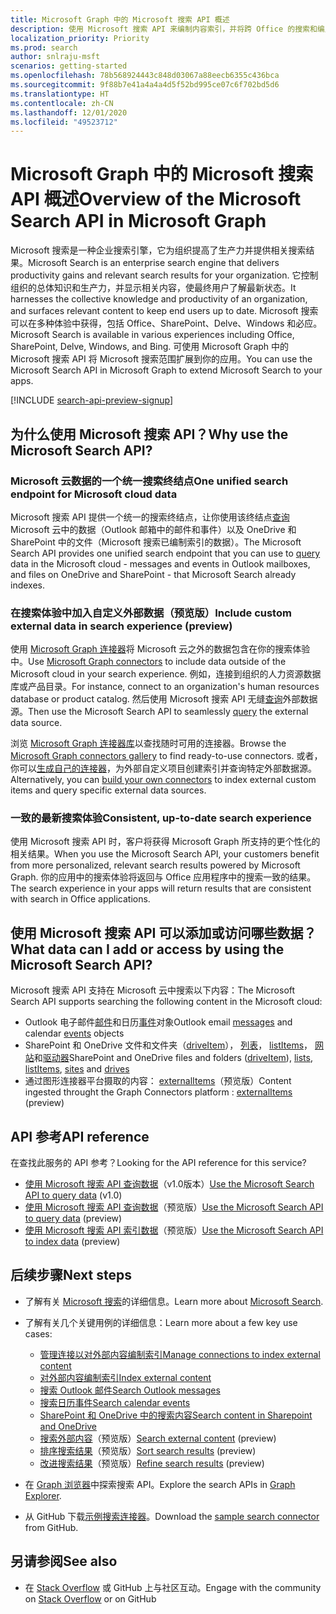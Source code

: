 ```yaml
---
title: Microsoft Graph 中的 Microsoft 搜索 API 概述
description: 使用 Microsoft 搜索 API 来编制内容索引，并将跨 Office 的搜索和编入索引的内容添加到你的应用。
localization_priority: Priority
ms.prod: search
author: snlraju-msft
scenarios: getting-started
ms.openlocfilehash: 78b568924443c848d03067a88eecb6355c436bca
ms.sourcegitcommit: 9f88b7e41a4a4a4d5f52bd995ce07c6f702bd5d6
ms.translationtype: HT
ms.contentlocale: zh-CN
ms.lasthandoff: 12/01/2020
ms.locfileid: "49523712"
---
```

# <a name="overview-of-the-microsoft-search-api-in-microsoft-graph"></a><span data-ttu-id="0ebbd-103">Microsoft Graph 中的 Microsoft 搜索 API 概述</span><span class="sxs-lookup"><span data-stu-id="0ebbd-103">Overview of the Microsoft Search API in Microsoft Graph</span></span>

<span data-ttu-id="0ebbd-104">Microsoft 搜索是一种企业搜索引擎，它为组织提高了生产力并提供相关搜索结果。</span><span class="sxs-lookup"><span data-stu-id="0ebbd-104">Microsoft Search is an enterprise search engine that delivers productivity gains and relevant search results for your organization.</span></span> <span data-ttu-id="0ebbd-105">它控制组织的总体知识和生产力，并显示相关内容，使最终用户了解最新状态。</span><span class="sxs-lookup"><span data-stu-id="0ebbd-105">It harnesses the collective knowledge and productivity of an organization, and surfaces relevant content to keep end users up to date.</span></span> <span data-ttu-id="0ebbd-106">Microsoft 搜索可以在多种体验中获得，包括 Office、SharePoint、Delve、Windows 和必应。</span><span class="sxs-lookup"><span data-stu-id="0ebbd-106">Microsoft Search is available in various experiences including Office, SharePoint, Delve, Windows, and Bing.</span></span> <span data-ttu-id="0ebbd-107">可使用 Microsoft Graph 中的 Microsoft 搜索 API 将 Microsoft 搜索范围扩展到你的应用。</span><span class="sxs-lookup"><span data-stu-id="0ebbd-107">You can use the Microsoft Search API in Microsoft Graph to extend Microsoft Search to your apps.</span></span>

[!INCLUDE [search-api-preview-signup](../includes/search-api-preview-signup.md)]

<!-- markdownlint-disable MD026 -->
## <a name="why-use-the-microsoft-search-api"></a><span data-ttu-id="0ebbd-108">为什么使用 Microsoft 搜索 API？</span><span class="sxs-lookup"><span data-stu-id="0ebbd-108">Why use the Microsoft Search API?</span></span>

### <a name="one-unified-search-endpoint-for-microsoft-cloud-data"></a><span data-ttu-id="0ebbd-109">Microsoft 云数据的一个统一搜索终结点</span><span class="sxs-lookup"><span data-stu-id="0ebbd-109">One unified search endpoint for Microsoft cloud data</span></span>

<span data-ttu-id="0ebbd-110">Microsoft 搜索 API 提供一个统一的搜索终结点，让你使用该终结点[查询](/graph/api/search-query) Microsoft 云中的数据（Outlook 邮箱中的邮件和事件）以及 OneDrive 和 SharePoint 中的文件（Microsoft 搜索已编制索引的数据）。</span><span class="sxs-lookup"><span data-stu-id="0ebbd-110">The Microsoft Search API provides one unified search endpoint that you can use to [query](/graph/api/search-query) data in the Microsoft cloud - messages and events in Outlook mailboxes, and files on OneDrive and SharePoint - that Microsoft Search already indexes.</span></span>

### <a name="include-custom-external-data-in-search-experience-preview"></a><span data-ttu-id="0ebbd-111">在搜索体验中加入自定义外部数据（预览版）</span><span class="sxs-lookup"><span data-stu-id="0ebbd-111">Include custom external data in search experience (preview)</span></span>

<span data-ttu-id="0ebbd-112">使用 [Microsoft Graph 连接器](/microsoftsearch/connectors-overview)将 Microsoft 云之外的数据包含在你的搜索体验中。</span><span class="sxs-lookup"><span data-stu-id="0ebbd-112">Use [Microsoft Graph connectors](/microsoftsearch/connectors-overview) to include data outside of the Microsoft cloud in your search experience.</span></span> <span data-ttu-id="0ebbd-113">例如，连接到组织的人力资源数据库或产品目录。</span><span class="sxs-lookup"><span data-stu-id="0ebbd-113">For instance, connect to an organization's human resources database or product catalog.</span></span> <span data-ttu-id="0ebbd-114">然后使用 Microsoft 搜索 API 无缝[查询](/graph/api/search-query)外部数据源。</span><span class="sxs-lookup"><span data-stu-id="0ebbd-114">Then use the Microsoft Search API to seamlessly [query](/graph/api/search-query) the external data source.</span></span> 

<span data-ttu-id="0ebbd-115">浏览 [Microsoft Graph 连接器库](/microsoftsearch/connectors-gallery)以查找随时可用的连接器。</span><span class="sxs-lookup"><span data-stu-id="0ebbd-115">Browse the [Microsoft Graph connectors gallery](/microsoftsearch/connectors-gallery) to find ready-to-use connectors.</span></span> <span data-ttu-id="0ebbd-116">或者，你可以[生成自己的连接器](/graph/api/resources/indexing-api-overview?view=graph-rest-beta&preserve-view=true#common-use-cases)，为外部自定义项目创建索引并查询特定外部数据源。</span><span class="sxs-lookup"><span data-stu-id="0ebbd-116">Alternatively, you can [build your own connectors](/graph/api/resources/indexing-api-overview?view=graph-rest-beta&preserve-view=true#common-use-cases) to index external custom items and query specific external data sources.</span></span>

### <a name="consistent-up-to-date-search-experience"></a><span data-ttu-id="0ebbd-117">一致的最新搜索体验</span><span class="sxs-lookup"><span data-stu-id="0ebbd-117">Consistent, up-to-date search experience</span></span>

<span data-ttu-id="0ebbd-118">使用 Microsoft 搜索 API 时，客户将获得 Microsoft Graph 所支持的更个性化的相关结果。</span><span class="sxs-lookup"><span data-stu-id="0ebbd-118">When you use the Microsoft Search API, your customers benefit from more personalized, relevant search results powered by Microsoft Graph.</span></span> <span data-ttu-id="0ebbd-119">你的应用中的搜索体验将返回与 Office 应用程序中的搜索一致的结果。</span><span class="sxs-lookup"><span data-stu-id="0ebbd-119">The search experience in your apps will return results that are consistent with search in Office applications.</span></span>

## <a name="what-data-can-i-add-or-access-by-using-the-microsoft-search-api"></a><span data-ttu-id="0ebbd-120">使用 Microsoft 搜索 API 可以添加或访问哪些数据？</span><span class="sxs-lookup"><span data-stu-id="0ebbd-120">What data can I add or access by using the Microsoft Search API?</span></span>

<span data-ttu-id="0ebbd-121">Microsoft 搜索 API 支持在 Microsoft 云中搜索以下内容：</span><span class="sxs-lookup"><span data-stu-id="0ebbd-121">The Microsoft Search API supports searching the following content in the Microsoft cloud:</span></span>

- <span data-ttu-id="0ebbd-122">Outlook 电子邮件[邮件](/graph/api/resources/message)和日历[事件](/graph/api/resources/event)对象</span><span class="sxs-lookup"><span data-stu-id="0ebbd-122">Outlook email [messages](/graph/api/resources/message) and calendar [events](/graph/api/resources/event) objects</span></span>
- <span data-ttu-id="0ebbd-123">SharePoint 和 OneDrive 文件和文件夹（[driveItem](/graph/api/resources/driveitem)）， [列表](/graph/api/resources/list)， [listItems](/graph/api/resources/listitem)， [网站](/graph/api/resources/site)和[驱动器](/graph/api/resources/drive)</span><span class="sxs-lookup"><span data-stu-id="0ebbd-123">SharePoint and OneDrive files and folders ([driveItem](/graph/api/resources/driveitem)), [lists](/graph/api/resources/list), [listItems](/graph/api/resources/listitem), [sites](/graph/api/resources/site) and [drives](/graph/api/resources/drive)</span></span>
- <span data-ttu-id="0ebbd-124">通过图形连接器平台摄取的内容： [externalItems](/graph/api/resources/externalitem?view=graph-rest-beta&preserve-view=true)（预览版）</span><span class="sxs-lookup"><span data-stu-id="0ebbd-124">Content ingested throught the Graph Connectors platform : [externalItems](/graph/api/resources/externalitem?view=graph-rest-beta&preserve-view=true) (preview)</span></span>

## <a name="api-reference"></a><span data-ttu-id="0ebbd-125">API 参考</span><span class="sxs-lookup"><span data-stu-id="0ebbd-125">API reference</span></span>

<span data-ttu-id="0ebbd-126">在查找此服务的 API 参考？</span><span class="sxs-lookup"><span data-stu-id="0ebbd-126">Looking for the API reference for this service?</span></span>

- <span data-ttu-id="0ebbd-127">[使用 Microsoft 搜索 API 查询数据](/graph/api/resources/search-api-overview?view=graph-rest-1.0)（v1.0版本）</span><span class="sxs-lookup"><span data-stu-id="0ebbd-127">[Use the Microsoft Search API to query data](/graph/api/resources/search-api-overview?view=graph-rest-1.0) (v1.0)</span></span>
- <span data-ttu-id="0ebbd-128">[使用 Microsoft 搜索 API 查询数据](/graph/api/resources/search-api-overview?view=graph-rest-beta)（预览版）</span><span class="sxs-lookup"><span data-stu-id="0ebbd-128">[Use the Microsoft Search API to query data](/graph/api/resources/search-api-overview?view=graph-rest-beta) (preview)</span></span>
- <span data-ttu-id="0ebbd-129">[使用 Microsoft 搜索 API 索引数据](/graph/api/resources/indexing-api-overview)（预览版）</span><span class="sxs-lookup"><span data-stu-id="0ebbd-129">[Use the Microsoft Search API to index data](/graph/api/resources/indexing-api-overview) (preview)</span></span>

## <a name="next-steps"></a><span data-ttu-id="0ebbd-130">后续步骤</span><span class="sxs-lookup"><span data-stu-id="0ebbd-130">Next steps</span></span>

- <span data-ttu-id="0ebbd-131">了解有关 [Microsoft 搜索](/microsoftsearch/)的详细信息。</span><span class="sxs-lookup"><span data-stu-id="0ebbd-131">Learn more about [Microsoft Search](/microsoftsearch/).</span></span>
- <span data-ttu-id="0ebbd-132">了解有关几个关键用例的详细信息：</span><span class="sxs-lookup"><span data-stu-id="0ebbd-132">Learn more about a few key use cases:</span></span>
  - [<span data-ttu-id="0ebbd-133">管理连接以对外部内容编制索引</span><span class="sxs-lookup"><span data-stu-id="0ebbd-133">Manage connections to index external content</span></span>](search-index-manage-connections.md)
  - [<span data-ttu-id="0ebbd-134">对外部内容编制索引</span><span class="sxs-lookup"><span data-stu-id="0ebbd-134">Index external content</span></span>](search-index-manage-items.md)
  - [<span data-ttu-id="0ebbd-135">搜索 Outlook 邮件</span><span class="sxs-lookup"><span data-stu-id="0ebbd-135">Search Outlook messages</span></span>](search-concept-messages.md)
  - [<span data-ttu-id="0ebbd-136">搜索日历事件</span><span class="sxs-lookup"><span data-stu-id="0ebbd-136">Search calendar events</span></span>](search-concept-events.md)
  - [<span data-ttu-id="0ebbd-137">SharePoint 和 OneDrive 中的搜索内容</span><span class="sxs-lookup"><span data-stu-id="0ebbd-137">Search content in Sharepoint and OneDrive</span></span>](search-concept-files.md)
  - <span data-ttu-id="0ebbd-138">[搜索外部内容](search-concept-custom-types.md)（预览版）</span><span class="sxs-lookup"><span data-stu-id="0ebbd-138">[Search external content](search-concept-custom-types.md) (preview)</span></span>
  - <span data-ttu-id="0ebbd-139">[排序搜索结果](search-concept-sort.md)（预览版）</span><span class="sxs-lookup"><span data-stu-id="0ebbd-139">[Sort search results](search-concept-sort.md) (preview)</span></span>
  - <span data-ttu-id="0ebbd-140">[改进搜索结果](search-concept-aggregation.md)（预览版）</span><span class="sxs-lookup"><span data-stu-id="0ebbd-140">[Refine search results](search-concept-aggregation.md) (preview)</span></span>
  
- <span data-ttu-id="0ebbd-141">在 [Graph 浏览器](https://developer.microsoft.com/graph/graph-explorer)中探索搜索 API。</span><span class="sxs-lookup"><span data-stu-id="0ebbd-141">Explore the search APIs in  [Graph Explorer](https://developer.microsoft.com/graph/graph-explorer).</span></span>
- <span data-ttu-id="0ebbd-142">从 GitHub 下载[示例搜索连接器](https://github.com/microsoftgraph/msgraph-search-connector-sample)。</span><span class="sxs-lookup"><span data-stu-id="0ebbd-142">Download the [sample search connector](https://github.com/microsoftgraph/msgraph-search-connector-sample) from GitHub.</span></span>

## <a name="see-also"></a><span data-ttu-id="0ebbd-143">另请参阅</span><span class="sxs-lookup"><span data-stu-id="0ebbd-143">See also</span></span>

- <span data-ttu-id="0ebbd-144">在 [Stack Overflow](https://stackoverflow.com/questions/tagged/microsoft-graph-search) 或 GitHub 上与社区互动。</span><span class="sxs-lookup"><span data-stu-id="0ebbd-144">Engage with the community on [Stack Overflow](https://stackoverflow.com/questions/tagged/microsoft-graph-search) or on GitHub</span></span>
